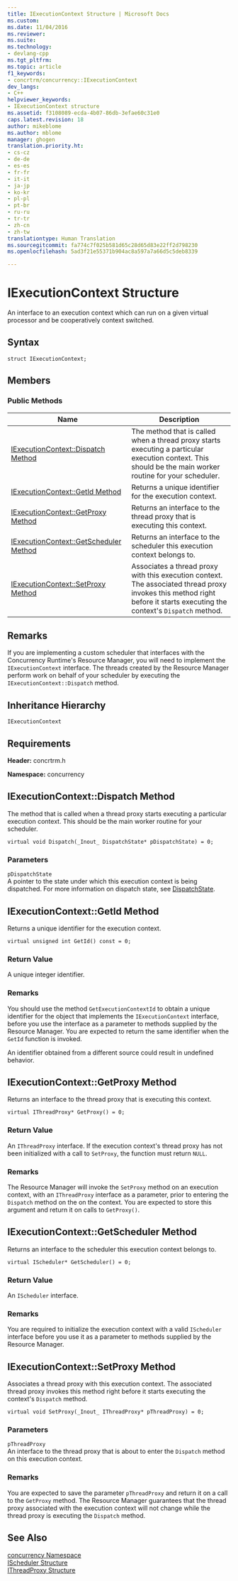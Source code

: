 ```yaml
---
title: IExecutionContext Structure | Microsoft Docs
ms.custom: 
ms.date: 11/04/2016
ms.reviewer: 
ms.suite: 
ms.technology:
- devlang-cpp
ms.tgt_pltfrm: 
ms.topic: article
f1_keywords:
- concrtrm/concurrency::IExecutionContext
dev_langs:
- C++
helpviewer_keywords:
- IExecutionContext structure
ms.assetid: f3108089-ecda-4b07-86db-3efae60c31e0
caps.latest.revision: 18
author: mikeblome
ms.author: mblome
manager: ghogen
translation.priority.ht:
- cs-cz
- de-de
- es-es
- fr-fr
- it-it
- ja-jp
- ko-kr
- pl-pl
- pt-br
- ru-ru
- tr-tr
- zh-cn
- zh-tw
translationtype: Human Translation
ms.sourcegitcommit: fa774c7f025b581d65c28d65d83e22ff2d798230
ms.openlocfilehash: 5ad3f21e55371b904ac8a597a7a66d5c5deb8339

---
```

# IExecutionContext Structure
An interface to an execution context which can run on a given virtual processor and be cooperatively context switched.  
  
## Syntax  
  
```
struct IExecutionContext;
```  
  
## Members  
  
### Public Methods  
  
|Name|Description|  
|----------|-----------------|  
|[IExecutionContext::Dispatch Method](#dispatch)|The method that is called when a thread proxy starts executing a particular execution context. This should be the main worker routine for your scheduler.|  
|[IExecutionContext::GetId Method](#getid)|Returns a unique identifier for the execution context.|  
|[IExecutionContext::GetProxy Method](#getproxy)|Returns an interface to the thread proxy that is executing this context.|  
|[IExecutionContext::GetScheduler Method](#getscheduler)|Returns an interface to the scheduler this execution context belongs to.|  
|[IExecutionContext::SetProxy Method](#setproxy)|Associates a thread proxy with this execution context. The associated thread proxy invokes this method right before it starts executing the context's `Dispatch` method.|  
  
## Remarks  
 If you are implementing a custom scheduler that interfaces with the Concurrency Runtime's Resource Manager, you will need to implement the `IExecutionContext` interface. The threads created by the Resource Manager perform work on behalf of your scheduler by executing the `IExecutionContext::Dispatch` method.  
  
## Inheritance Hierarchy  
 `IExecutionContext`  
  
## Requirements  
 **Header:** concrtrm.h  
  
 **Namespace:** concurrency  
  
##  <a name="dispatch"></a>  IExecutionContext::Dispatch Method  
 The method that is called when a thread proxy starts executing a particular execution context. This should be the main worker routine for your scheduler.  
  
```
virtual void Dispatch(_Inout_ DispatchState* pDispatchState) = 0;
```  
  
### Parameters  
 `pDispatchState`  
 A pointer to the state under which this execution context is being dispatched. For more information on dispatch state, see [DispatchState](dispatchstate-structure.md).  
  
##  <a name="getid"></a>  IExecutionContext::GetId Method  
 Returns a unique identifier for the execution context.  
  
```
virtual unsigned int GetId() const = 0;
```  
  
### Return Value  
 A unique integer identifier.  
  
### Remarks  
 You should use the method `GetExecutionContextId` to obtain a unique identifier for the object that implements the `IExecutionContext` interface, before you use the interface as a parameter to methods supplied by the Resource Manager. You are expected to return the same identifier when the `GetId` function is invoked.  
  
 An identifier obtained from a different source could result in undefined behavior.  
  
##  <a name="getproxy"></a>  IExecutionContext::GetProxy Method  
 Returns an interface to the thread proxy that is executing this context.  
  
```
virtual IThreadProxy* GetProxy() = 0;
```  
  
### Return Value  
 An `IThreadProxy` interface. If the execution context's thread proxy has not been initialized with a call to `SetProxy`, the function must return `NULL`.  
  
### Remarks  
 The Resource Manager will invoke the `SetProxy` method on an execution context, with an `IThreadProxy` interface as a parameter, prior to entering the `Dispatch` method on the on the context. You are expected to store this argument and return it on calls to `GetProxy()`.  
  
##  <a name="getscheduler"></a>  IExecutionContext::GetScheduler Method  
 Returns an interface to the scheduler this execution context belongs to.  
  
```
virtual IScheduler* GetScheduler() = 0;
```  
  
### Return Value  
 An `IScheduler` interface.  
  
### Remarks  
 You are required to initialize the execution context with a valid `IScheduler` interface before you use it as a parameter to methods supplied by the Resource Manager.  
  
##  <a name="setproxy"></a>  IExecutionContext::SetProxy Method  
 Associates a thread proxy with this execution context. The associated thread proxy invokes this method right before it starts executing the context's `Dispatch` method.  
  
```
virtual void SetProxy(_Inout_ IThreadProxy* pThreadProxy) = 0;
```  
  
### Parameters  
 `pThreadProxy`  
 An interface to the thread proxy that is about to enter the `Dispatch` method on this execution context.  
  
### Remarks  
 You are expected to save the parameter `pThreadProxy` and return it on a call to the `GetProxy` method. The Resource Manager guarantees that the thread proxy associated with the execution context will not change while the thread proxy is executing the `Dispatch` method.  
  
## See Also  
 [concurrency Namespace](concurrency-namespace.md)   
 [IScheduler Structure](ischeduler-structure.md)   
 [IThreadProxy Structure](ithreadproxy-structure.md)



<!--HONumber=Jan17_HO2-->


